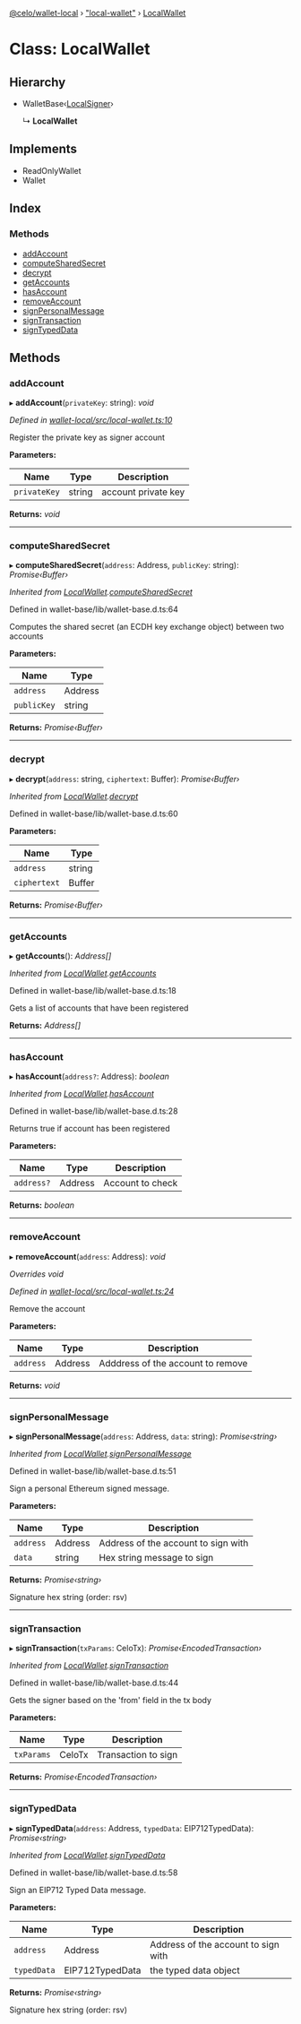 [@celo/wallet-local](../README.md) › ["local-wallet"](../modules/_local_wallet_.md) › [LocalWallet](_local_wallet_.localwallet.md)

# Class: LocalWallet

## Hierarchy

* WalletBase‹[LocalSigner](_local_signer_.localsigner.md)›

  ↳ **LocalWallet**

## Implements

* ReadOnlyWallet
* Wallet

## Index

### Methods

* [addAccount](_local_wallet_.localwallet.md#addaccount)
* [computeSharedSecret](_local_wallet_.localwallet.md#computesharedsecret)
* [decrypt](_local_wallet_.localwallet.md#decrypt)
* [getAccounts](_local_wallet_.localwallet.md#getaccounts)
* [hasAccount](_local_wallet_.localwallet.md#hasaccount)
* [removeAccount](_local_wallet_.localwallet.md#removeaccount)
* [signPersonalMessage](_local_wallet_.localwallet.md#signpersonalmessage)
* [signTransaction](_local_wallet_.localwallet.md#signtransaction)
* [signTypedData](_local_wallet_.localwallet.md#signtypeddata)

## Methods

###  addAccount

▸ **addAccount**(`privateKey`: string): *void*

*Defined in [wallet-local/src/local-wallet.ts:10](https://github.com/celo-org/celo-monorepo/blob/master/packages/sdk/wallets/wallet-local/src/local-wallet.ts#L10)*

Register the private key as signer account

**Parameters:**

Name | Type | Description |
------ | ------ | ------ |
`privateKey` | string | account private key  |

**Returns:** *void*

___

###  computeSharedSecret

▸ **computeSharedSecret**(`address`: Address, `publicKey`: string): *Promise‹Buffer›*

*Inherited from [LocalWallet](_local_wallet_.localwallet.md).[computeSharedSecret](_local_wallet_.localwallet.md#computesharedsecret)*

Defined in wallet-base/lib/wallet-base.d.ts:64

Computes the shared secret (an ECDH key exchange object) between two accounts

**Parameters:**

Name | Type |
------ | ------ |
`address` | Address |
`publicKey` | string |

**Returns:** *Promise‹Buffer›*

___

###  decrypt

▸ **decrypt**(`address`: string, `ciphertext`: Buffer): *Promise‹Buffer›*

*Inherited from [LocalWallet](_local_wallet_.localwallet.md).[decrypt](_local_wallet_.localwallet.md#decrypt)*

Defined in wallet-base/lib/wallet-base.d.ts:60

**Parameters:**

Name | Type |
------ | ------ |
`address` | string |
`ciphertext` | Buffer |

**Returns:** *Promise‹Buffer›*

___

###  getAccounts

▸ **getAccounts**(): *Address[]*

*Inherited from [LocalWallet](_local_wallet_.localwallet.md).[getAccounts](_local_wallet_.localwallet.md#getaccounts)*

Defined in wallet-base/lib/wallet-base.d.ts:18

Gets a list of accounts that have been registered

**Returns:** *Address[]*

___

###  hasAccount

▸ **hasAccount**(`address?`: Address): *boolean*

*Inherited from [LocalWallet](_local_wallet_.localwallet.md).[hasAccount](_local_wallet_.localwallet.md#hasaccount)*

Defined in wallet-base/lib/wallet-base.d.ts:28

Returns true if account has been registered

**Parameters:**

Name | Type | Description |
------ | ------ | ------ |
`address?` | Address | Account to check  |

**Returns:** *boolean*

___

###  removeAccount

▸ **removeAccount**(`address`: Address): *void*

*Overrides void*

*Defined in [wallet-local/src/local-wallet.ts:24](https://github.com/celo-org/celo-monorepo/blob/master/packages/sdk/wallets/wallet-local/src/local-wallet.ts#L24)*

Remove the account

**Parameters:**

Name | Type | Description |
------ | ------ | ------ |
`address` | Address | Adddress of the account to remove  |

**Returns:** *void*

___

###  signPersonalMessage

▸ **signPersonalMessage**(`address`: Address, `data`: string): *Promise‹string›*

*Inherited from [LocalWallet](_local_wallet_.localwallet.md).[signPersonalMessage](_local_wallet_.localwallet.md#signpersonalmessage)*

Defined in wallet-base/lib/wallet-base.d.ts:51

Sign a personal Ethereum signed message.

**Parameters:**

Name | Type | Description |
------ | ------ | ------ |
`address` | Address | Address of the account to sign with |
`data` | string | Hex string message to sign |

**Returns:** *Promise‹string›*

Signature hex string (order: rsv)

___

###  signTransaction

▸ **signTransaction**(`txParams`: CeloTx): *Promise‹EncodedTransaction›*

*Inherited from [LocalWallet](_local_wallet_.localwallet.md).[signTransaction](_local_wallet_.localwallet.md#signtransaction)*

Defined in wallet-base/lib/wallet-base.d.ts:44

Gets the signer based on the 'from' field in the tx body

**Parameters:**

Name | Type | Description |
------ | ------ | ------ |
`txParams` | CeloTx | Transaction to sign  |

**Returns:** *Promise‹EncodedTransaction›*

___

###  signTypedData

▸ **signTypedData**(`address`: Address, `typedData`: EIP712TypedData): *Promise‹string›*

*Inherited from [LocalWallet](_local_wallet_.localwallet.md).[signTypedData](_local_wallet_.localwallet.md#signtypeddata)*

Defined in wallet-base/lib/wallet-base.d.ts:58

Sign an EIP712 Typed Data message.

**Parameters:**

Name | Type | Description |
------ | ------ | ------ |
`address` | Address | Address of the account to sign with |
`typedData` | EIP712TypedData | the typed data object |

**Returns:** *Promise‹string›*

Signature hex string (order: rsv)

